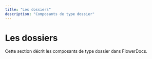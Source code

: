 ```yaml
---
title: "Les dossiers"
description: "Composants de type dossier"
---
```


# Les dossiers

Cette section décrit les composants de type dossier dans FlowerDocs.